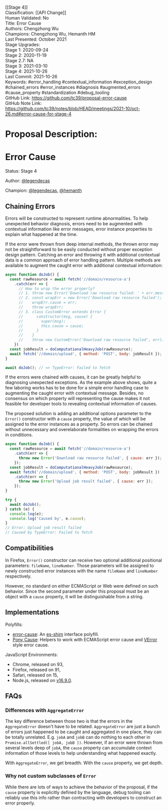 [[Stage 4]]<br>Classification: [[API Change]]<br>Human Validated: No<br>Title: Error Cause<br>Authors: Chengzhong Wu<br>Champions: Chengzhong Wu,  Hemanth HM<br>Last Presented: October 2021<br>Stage Upgrades:<br>Stage 1: 2020-09-24  
Stage 2: 2020-11-19  
Stage 2.7: NA  
Stage 3: 2021-03-10  
Stage 4: 2021-10-26<br>Last Commit: 2021-10-26<br>Keywords: #error_handling #contextual_information #exception_design #chained_errors #error_instances #diagnosis #augmented_errors #cause_property #standardization #debug_tooling<br>GitHub Link: https://github.com/tc39/proposal-error-cause <br>GitHub Note Link: https://github.com/tc39/notes/blob/HEAD/meetings/2021-10/oct-26.md#error-cause-for-stage-4
# Proposal Description:
# Error Cause

Status: Stage 4

Author: [@legendecas](https://github.com/legendecas)

Champion: [@legendecas](https://github.com/legendecas), [@hemanth](https://github.com/hemanth)

## Chaining Errors

Errors will be constructed to represent runtime abnormalities. To help
unexpected behavior diagnosis, errors need to be augmented with contextual
information like error messages, error instance properties to explain what
happened at the time.

If the error were thrown from deep internal methods, the thrown error may not
be straightforward to be easily conducted without proper exception design
pattern. Catching an error and throwing it with additional contextual data is
a common approach of error handling pattern. Multiple methods are available to
augment the caught error with additional contextual information:

```js
async function doJob() {
  const rawResource = await fetch('//domain/resource-a')
    .catch(err => {
      // How to wrap the error properly?
      // 1. throw new Error('Download raw resource failed: ' + err.message);
      // 2. const wrapErr = new Error('Download raw resource failed');
      //    wrapErr.cause = err;
      //    throw wrapErr;
      // 3. class CustomError extends Error {
      //      constructor(msg, cause) {
      //        super(msg);
      //        this.cause = cause;
      //      }
      //    }
      //    throw new CustomError('Download raw resource failed', err);
    })
  const jobResult = doComputationalHeavyJob(rawResource);
  await fetch('//domain/upload', { method: 'POST', body: jobResult });
}

await doJob(); // => TypeError: Failed to fetch
```

If the errors were chained with causes, it can be greatly helpful to diagnosing
unexpected exceptions. As the example above shows, quite a few laboring works
has to be done for a simple error handling case to augmenting the caught
error with contextual message. Besides, no consensus on which property will
representing the cause makes it not feasible for developer tools to revealing
contextual information of causes.

The proposed solution is adding an additional options parameter to the `Error()`
constructor with a `cause` property, the value of which will be assigned
to the error instances as a property. So errors can be chained without
unnecessary and overelaborate formalities on wrapping the errors in
conditions.

```js
async function doJob() {
  const rawResource = await fetch('//domain/resource-a')
    .catch(err => {
      throw new Error('Download raw resource failed', { cause: err });
    });
  const jobResult = doComputationalHeavyJob(rawResource);
  await fetch('//domain/upload', { method: 'POST', body: jobResult })
    .catch(err => {
      throw new Error('Upload job result failed', { cause: err });
    });
}

try {
  await doJob();
} catch (e) {
  console.log(e);
  console.log('Caused by', e.cause);
}
// Error: Upload job result failed
// Caused by TypeError: Failed to fetch
```

## Compatibilities

In Firefox, `Error()` constructor can receive two optional additional
positional parameters: `fileName`, `lineNumber`. Those parameters will be
assigned to newly constructed error instances with the name `fileName` and
`lineNumber` respectively.

However, no standard on either ECMAScript or Web were defined on such behavior.
Since the second parameter under this proposal must be an object with a `cause`
property, it will be distinguishable from a string.

## Implementations

Polyfills:
- [error-cause](https://www.npmjs.com/package/error-cause): An [es-shim] interface polyfill.
- [Pony Cause](https://github.com/voxpelli/pony-cause): Helpers to work with ECMAScript error cause and [VError] style error cause.

JavaScript Environments:
- Chrome, released on 93,
- Firefox, released on 91,
- Safari, released on 15,
- Node.js, released on [v16.9.0](https://nodejs.org/en/blog/release/v16.9.0/#error-cause).

## FAQs

### Differences with `AggregateError`

The key difference between those two is that the errors in the `AggregateError`
doesn't have to be related. `AggregateError` are just a bunch of errors just
happened to be caught and aggregated in one place, they can be totally
unrelated. E.g. `jobA` and `jobB` can do nothing to each other in
`Promise.allSettled([ jobA, jobB ])`. However, if an error were thrown from
several levels deep of `jobA`, the `cause` property can accumulate context
information of those levels to help understanding what happened exactly.

With `AggregateError`, we get breadth. With the `cause` property, we get depth.

### Why not custom subclasses of `Error`

While there are lots of ways to achieve the behavior of the proposal, if the
`cause` property is explicitly defined by the language, debug tooling can
reliably use this info rather than contracting with developers to construct an
error properly.

[es-shim]: https://github.com/es-shims/api
[VError]: https://github.com/joyent/node-verror
<br>